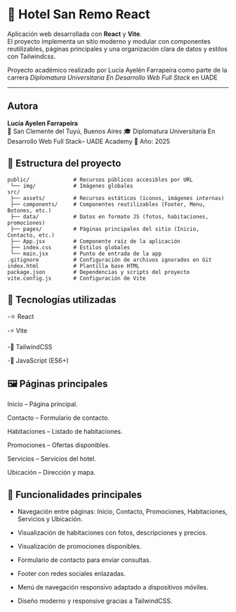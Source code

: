 # 🏨 Hotel San Remo React

Aplicación web desarrollada con **React** y **Vite**.  
El proyecto implementa un sitio moderno y modular con componentes reutilizables, páginas principales y una organización clara de datos y estilos con Tailwindcss.

Proyecto académico realizado por Lucía Ayelén Farrapeira como parte de la carrera *Diplomatura Universitaria En Desarrollo Web Full Stack* en UADE

---
## Autora


**Lucía Ayelen Farrapeira**  
📍 San Clemente del Tuyú, Buenos Aires
🎓 Diplomatura Universitaria En Desarrollo Web Full Stack– UADE Academy
📅 Año: 2025


## 📂 Estructura del proyecto

```
public/              # Recursos públicos accesibles por URL
 └── img/            # Imágenes globales
src/
 ├── assets/         # Recursos estáticos (íconos, imágenes internas)
 ├── components/     # Componentes reutilizables (Footer, Menu, Botones, etc.)
 ├── data/           # Datos en formato JS (fotos, habitaciones, promociones)
 ├── pages/          # Páginas principales del sitio (Inicio, Contacto, etc.)
 ├── App.jsx         # Componente raíz de la aplicación
 ├── index.css       # Estilos globales
 └── main.jsx        # Punto de entrada de la app
.gitignore           # Configuración de archivos ignorados en Git
index.html           # Plantilla base HTML
package.json         # Dependencias y scripts del proyecto
vite.config.js       # Configuración de Vite
```

## 🧱 Tecnologías utilizadas

-⚛️ React

-⚡ Vite

-🎨 TailwindCSS

-📜 JavaScript (ES6+)


## 🖼️ Páginas principales

Inicio – Página principal.

Contacto – Formulario de contacto.

Habitaciones – Listado de habitaciones.

Promociones – Ofertas disponibles.

Servicios – Servicios del hotel.

Ubicación – Dirección y mapa.


## 🚀 Funcionalidades principales


- Navegación entre páginas: Inicio, Contacto, Promociones, Habitaciones, Servicios y Ubicación.

- Visualización de habitaciones con fotos, descripciones y precios.

- Visualización de promociones disponibles.

- Formulario de contacto para enviar consultas.

- Footer con redes sociales enlazadas.

- Menú de navegación responsivo adaptado a dispositivos móviles.

- Diseño moderno y responsive gracias a TailwindCSS.